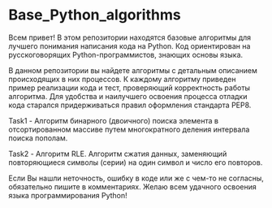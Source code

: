 # Base_Python_algorithms
Всем привет! В этом репозитории находятся базовые алгоритмы для лучшего понимания написания кода на Python.
Код ориентирован на русскоговорящих Python-программистов, знающих основы языка.

В данном репозитории вы найдете алгоритмы с детальным описанием происходящих в них процессов.
К каждому алгоритму приведен пример реализации кода и тест, проверяющий корректность работы алгоритма.
Для удобства и наилучшего освоения процесса отладки кода старался придерживаться правил оформления стандарта PEP8.

Task1 - Алгоритм бинарного (двоичного) поиска элемента в отсортированном массиве путем многократного деления интервала поиска пополам.

Task2 - Алгоритм RLE. Алгоритм сжатия данных, заменяющий повторяющиеся символы (серии) на один символ и число его повторов.

Если Вы нашли неточность, ошибку в коде или же с чем-то не согласны, обязательно пишите в комментариях.
Желаю всем удачного освоения языка программирования Python!
